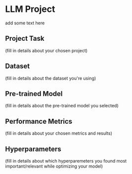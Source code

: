 # LLM Project
 
add some text here
## Project Task
(fill in details about your chosen project)

## Dataset
(fill in details about the dataset you're using)

## Pre-trained Model
(fill in details about the pre-trained model you selected)

## Performance Metrics
(fill in details about your chosen metrics and results)

## Hyperparameters
(fill in details about which hyperparemeters you found most important/relevant while optimizing your model)

